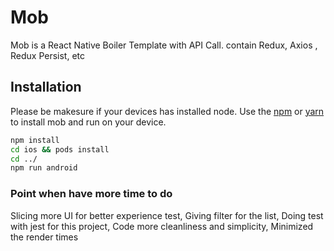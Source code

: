 # Mob

Mob is a React Native Boiler Template with API Call.
contain Redux, Axios , Redux Persist, etc

## Installation

Please be makesure if your devices has installed node.
Use the [npm](https://pip.pypa.io/en/stable/) or [yarn](https://pip.pypa.io/en/stable/) to install mob and run on your device.

```bash
npm install 
cd ios && pods install
cd ../
npm run android
```

### Point when have more time to do
Slicing more UI for better experience test,
Giving filter for the list,
Doing test with jest for this project,
Code more cleanliness and simplicity,
Minimized the render times


